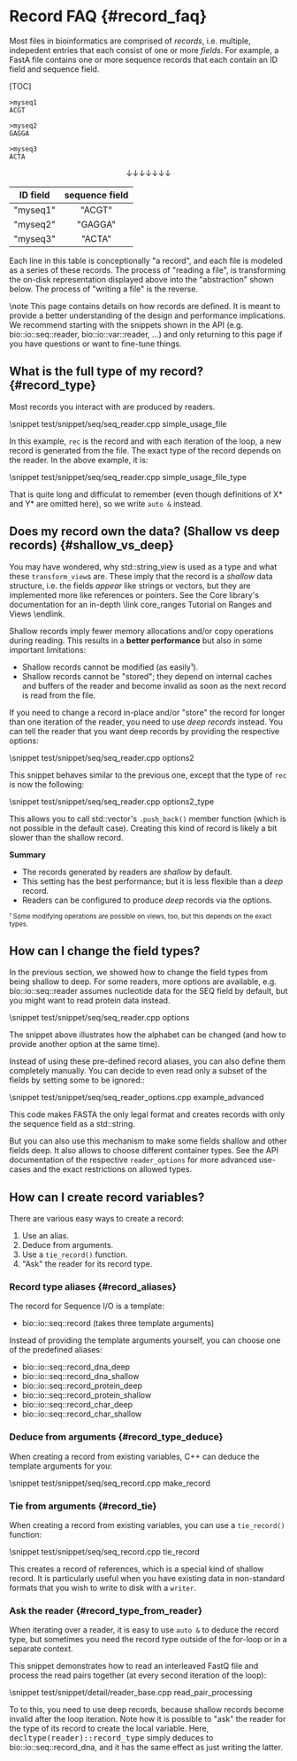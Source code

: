 # Record FAQ {#record_faq}

Most files in bioinformatics are comprised of *records*, i.e. multiple, indepedent entries that each consist of one or
more *fields*.
For example, a FastA file contains one or more sequence records that each contain an ID field and sequence field.

[TOC]

```
>myseq1
ACGT

>myseq2
GAGGA

>myseq3
ACTA
```

<center>
↓↓↓↓↓↓↓
</center>


| ID field   | sequence field |
|:----------:|:--------------:|
| "myseq1"   | "ACGT"         |
| "myseq2"   | "GAGGA"        |
| "myseq3"   | "ACTA"         |

Each line in this table is conceptionally "a record", and each file is modeled as a series of these records.
The process of "reading a file", is transforming the on-disk representation displayed above into the "abstraction" shown below.
The process of "writing a file" is the reverse.

\note This page contains details on how records are defined. It is meant to provide a better understanding of the design and performance implications. We recommend starting with the snippets shown in the API (e.g. bio::io::seq::reader, bio::io::var::reader, …) and only returning to this page if you have questions or want to fine-tune things.

## What is the full type of my record? {#record_type}

Most records you interact with are produced by readers.

\snippet test/snippet/seq/seq_reader.cpp simple_usage_file

In this example, `rec` is the record and with each iteration of the loop, a new record is generated from the file. The exact type of the record depends on the reader. In the above example, it is:

\snippet test/snippet/seq/seq_reader.cpp simple_usage_file_type

That is quite long and difficulat to remember (even though definitions of X* and Y* are omitted here),
so we write `auto &` instead.

## Does my record own the data? (Shallow vs deep records) {#shallow_vs_deep}

You may have wondered, why std::string_view is used as a type and what these `transform_view`s are.
These imply that the record is a *shallow* data structure, i.e. the fields *appear* like strings or vectors, but they
are implemented more like references or pointers.
See the Core library's documentation for an in-depth \link core_ranges Tutorial on Ranges and Views \endlink.

Shallow records imply fewer memory allocations and/or copy operations during reading. This results in a **better
performance** but also in some important limitations:

* Shallow records cannot be modified (as easily¹).
* Shallow records cannot be "stored"; they depend on internal caches and buffers of the reader and become invalid
as soon as the next record is read from the file.


If you need to change a record in-place and/or "store" the record for longer than one iteration of the reader, you need to use *deep records* instead.
You can tell the reader that you want deep records by providing the respective options:

\snippet test/snippet/seq/seq_reader.cpp options2

This snippet behaves similar to the previous one, except that the type of `rec` is now the following:

\snippet test/snippet/seq/seq_reader.cpp options2_type

This allows you to call std::vector's `.push_back()` member function (which is not possible in the default case).
Creating this kind of record is likely a bit slower than the shallow record.

**Summary**

* The records generated by readers are *shallow* by default.
* This setting has the best performance; but it is less flexible than a *deep* record.
* Readers can be configured to produce *deep* records via the options.

<small>¹ Some modifying operations are possible on views, too, but this depends on the exact types.</small>

## How can I change the field types?

In the previous section, we showed how to change the field types from being shallow to deep.
For some readers, more options are available, e.g. bio::io::seq::reader assumes nucleotide data for the SEQ field by default, but you might want to read protein data instead.

\snippet test/snippet/seq/seq_reader.cpp options

The snippet above illustrates how the alphabet can be changed (and how to provide another option at the same time).

Instead of using these pre-defined record aliases, you can also define them completely manually. You can decide to even read only a subset of the fields by setting some to be ignored::

\snippet test/snippet/seq/seq_reader_options.cpp example_advanced

This code makes FASTA the only legal format and creates records with only the sequence field as a std::string.

But you can also use this mechanism to make some fields shallow and other fields deep. It also allows
to choose different container types.
See the API documentation of the respective `reader_options` for more advanced use-cases and the
exact restrictions on allowed types.

## How can I create record variables?

There are various easy ways to create a record:

1. Use an alias.
2. Deduce from arguments.
3. Use a `tie_record()` function.
4. "Ask" the reader for its record type.

### Record type aliases {#record_aliases}

The record for Sequence I/O is a template:

* bio::io::seq::record (takes three template arguments)

Instead of providing the template arguments yourself, you can choose one of the predefined aliases:

* bio::io::seq::record_dna_deep
* bio::io::seq::record_dna_shallow
* bio::io::seq::record_protein_deep
* bio::io::seq::record_protein_shallow
* bio::io::seq::record_char_deep
* bio::io::seq::record_char_shallow

### Deduce from arguments {#record_type_deduce}

When creating a record from existing variables, C++ can deduce the template arguments for you:

\snippet test/snippet/seq/seq_record.cpp make_record

### Tie from arguments {#record_tie}

When creating a record from existing variables, you can use a `tie_record()` function:

\snippet test/snippet/seq/seq_record.cpp tie_record

This creates a record of references, which is a special kind of shallow record.
It is particularly useful when you have existing data in non-standard formats that you wish to write to disk with a `writer`.

### Ask the reader {#record_type_from_reader}

When iterating over a reader, it is easy to use `auto &` to deduce the record type, but sometimes you need
the record type outside of the for-loop or in a separate context.

This snippet demonstrates how to read an interleaved FastQ file and process the read pairs together (at every second iteration of the loop):

\snippet test/snippet/detail/reader_base.cpp read_pair_processing

To to this, you need to use deep records, because shallow records become invalid after the loop iteration.
Note how it is possible to "ask" the reader for the type of its record to create the local variable.
Here, <tt>decltype(reader)\::record_type</tt> simply deduces to bio::io::seq::record_dna, and it has the same effect as just writing the latter.
